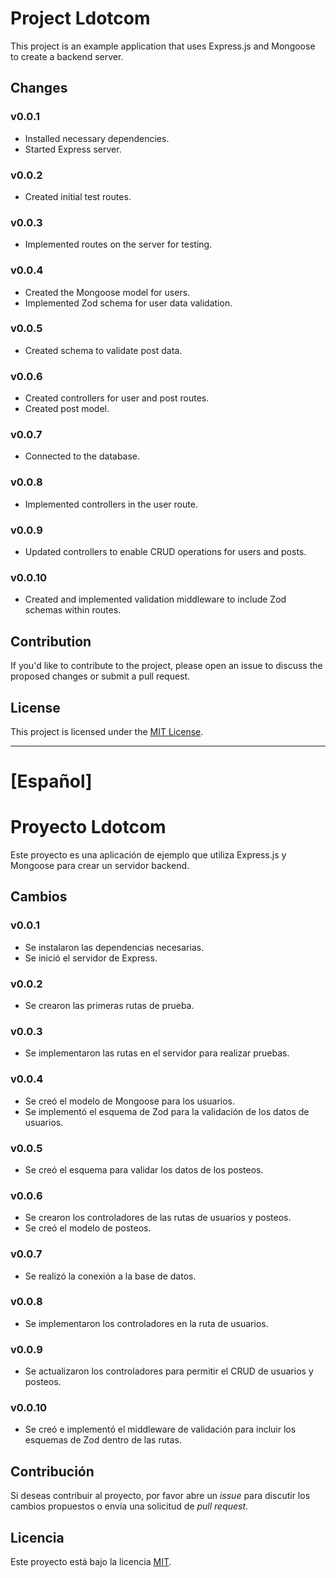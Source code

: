 
# Project Ldotcom

This project is an example application that uses Express.js and Mongoose to create a backend server.

## Changes

### v0.0.1

- Installed necessary dependencies.
- Started Express server.

### v0.0.2

- Created initial test routes.

### v0.0.3

- Implemented routes on the server for testing.

### v0.0.4

- Created the Mongoose model for users.
- Implemented Zod schema for user data validation.

### v0.0.5

- Created schema to validate post data.

### v0.0.6

- Created controllers for user and post routes.
- Created post model.

### v0.0.7

- Connected to the database.

### v0.0.8

- Implemented controllers in the user route.

### v0.0.9

- Updated controllers to enable CRUD operations for users and posts.

### v0.0.10

- Created and implemented validation middleware to include Zod schemas within routes.

## Contribution

If you'd like to contribute to the project, please open an issue to discuss the proposed changes or submit a pull request.

## License

This project is licensed under the [MIT License](LICENSE).

---


# [Español]

# Proyecto Ldotcom

Este proyecto es una aplicación de ejemplo que utiliza Express.js y Mongoose para crear un servidor backend.

## Cambios

### v0.0.1

- Se instalaron las dependencias necesarias.
- Se inició el servidor de Express.

### v0.0.2

- Se crearon las primeras rutas de prueba.

### v0.0.3

- Se implementaron las rutas en el servidor para realizar pruebas.

### v0.0.4

- Se creó el modelo de Mongoose para los usuarios.
- Se implementó el esquema de Zod para la validación de los datos de usuarios.

### v0.0.5

- Se creó el esquema para validar los datos de los posteos.

### v0.0.6

- Se crearon los controladores de las rutas de usuarios y posteos.
- Se creó el modelo de posteos.

### v0.0.7

- Se realizó la conexión a la base de datos.

### v0.0.8

- Se implementaron los controladores en la ruta de usuarios.

### v0.0.9

- Se actualizaron los controladores para permitir el CRUD de usuarios y posteos.

### v0.0.10

- Se creó e implementó el middleware de validación para incluir los esquemas de Zod dentro de las rutas.

## Contribución

Si deseas contribuir al proyecto, por favor abre un *issue* para discutir los cambios propuestos o envía una solicitud de *pull request*.

## Licencia

Este proyecto está bajo la licencia [MIT](LICENSE).
